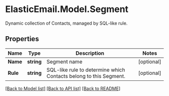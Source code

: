 # ElasticEmail.Model.Segment
Dynamic collection of Contacts, managed by SQL-like rule.

## Properties

Name | Type | Description | Notes
------------ | ------------- | ------------- | -------------
**Name** | **string** | Segment name | [optional] 
**Rule** | **string** | SQL-like rule to determine which Contacts belong to this Segment. | [optional] 

[[Back to Model list]](../README.md#documentation-for-models) [[Back to API list]](../README.md#documentation-for-api-endpoints) [[Back to README]](../README.md)

